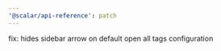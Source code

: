 ```yaml
---
'@scalar/api-reference': patch
---
```


fix: hides sidebar arrow on default open all tags configuration
